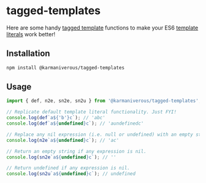 # tagged-templates

Here are some handy [tagged template](https://developer.mozilla.org/en-US/docs/Web/JavaScript/Reference/Template_literals#tagged_templates) functions to make your ES6 [template literals](https://developer.mozilla.org/en-US/docs/Web/JavaScript/Reference/Template_literals) work better!

## Installation

```bash
npm install @karmaniverous/tagged-templates
```

## Usage

```js
import { def, n2e, sn2e, sn2u } from '@karmaniverous/tagged-templates';

// Replicate default template literal functionality. Just FYI!
console.log(def`a${'b'}c`); // 'abc'
console.log(def`a${undefined}c`); // 'aundefinedc'

// Replace any nil expression (i.e. null or undefined) with an empty string.
console.log(n2e`a${undefined}c`); // 'ac'

// Return an empty string if any expression is nil.
console.log(sn2e`a${undefined}c`); // ''

// Return undefined if any expression is nil.
console.log(sn2u`a${undefined}c`); // undefined
```
